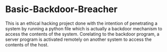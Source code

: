 # Basic-Backdoor-Breacher
This is an ethical hacking project done with the intention of penetrating a system by running a python file which is actually a backdoor mechanism to access the contents of the system. Corelating to the backdoor program, a server program is activated remotely on another system to access the contents of the host.
